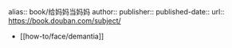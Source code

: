 alias:: book/给妈妈当妈妈
author:: 
publisher:: 
published-date:: 
url:: https://book.douban.com/subject/

- [[how-to/face/demantia]]